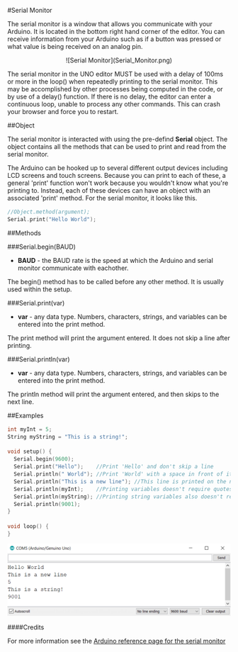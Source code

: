 #Serial Monitor

The serial monitor is a window that allows you communicate with your Arduino. It is located in the bottom right hand corner of the editor. You can receive information from your Arduino such as if a button was pressed or what value is being received on an analog pin. 

<center>![Serial Monitor](Serial_Monitor.png)</center>

The serial monitor in the UNO editor MUST be used with a delay of 100ms or more in the loop() when repeatedly printing to the serial monitor. This may be accomplished by other processes being computed in the code, or by use of a delay() function. If there is no delay, the editor can enter a continuous loop, unable to process any other commands. This can crash your browser and force you to restart.

##Object

The serial monitor is interacted with using the pre-defind **Serial** object. The object contains all the methods that can be used to print and read from the serial monitor. 

The Arduino can be hooked up to several different output devices including LCD screens and touch screens. Because you can print to each of these, a general 'print' function won't work because you wouldn't know what you're printing to. Instead, each of these devices can have an object with an associated 'print' method. For the serial monitor, it looks like this.

```c++
//Object.method(argument);
Serial.print("Hello World");
```

##Methods

###Serial.begin(BAUD)

* **BAUD** - the BAUD rate is the speed at which the Arduino and serial monitor communicate with eachother.

The begin() method has to be called before any other method. It is usually used within the setup.

###Serial.print(var)

* **var** - any data type. Numbers, characters, strings, and variables can be entered into the print method.

The print method will print the argument entered. It does not skip a line after printing.

###Serial.println(var)

* **var** - any data type. Numbers, characters, strings, and variables can be entered into the print method.

The println method will print the argument entered, and then skips to the next line.

##Examples

```c++
int myInt = 5;
String myString = "This is a string!";

void setup() {
  Serial.begin(9600);
  Serial.print("Hello");    //Print 'Hello' and don't skip a line
  Serial.println(" World"); //Print 'World' with a space in front of it on the same line as 'Hello'. ln skips to the  next line
  Serial.println("This is a new line"); //This line is printed on the next line
  Serial.println(myInt);    //Printing variables doesn't require quotes
  Serial.println(myString); //Printing string variables also doesn't require quotes.
  Serial.println(9001);     
}

void loop() {
}
```

![Serial Monitor Output](Serial_Monitor_Output.png)

####Credits

For more information see the [Arduino reference page for the serial monitor](https://www.arduino.cc/reference/en/language/functions/communication/serial/)